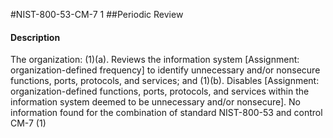#NIST-800-53-CM-7 1
##Periodic Review
#### Description
The organization:
   (1)(a).  Reviews the information system [Assignment: organization-defined frequency] to identify unnecessary and/or nonsecure functions, ports, protocols, and services; and
   (1)(b).  Disables [Assignment: organization-defined functions, ports, protocols, and services within the information system deemed to be unnecessary and/or nonsecure].
No information found for the combination of standard NIST-800-53 and control CM-7 (1)
